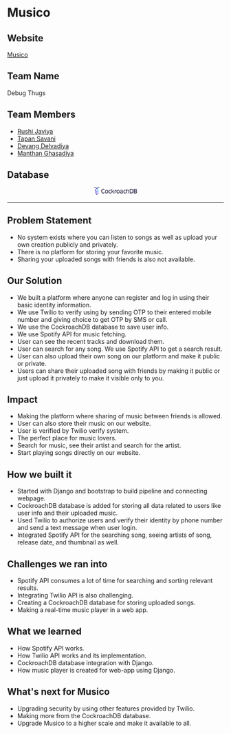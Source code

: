 # Musico

## Website
[Musico](https://muzico.herokuapp.com/)

## Team Name 
Debug Thugs

## Team Members 
* [Rushi Javiya ](https://github.com/Rushijaviya) 
* [Tapan Savani](https://github.com/Stapan17)
* [Devang Delvadiya](https://github.com/DevangDelvadiya)
* [Manthan Ghasadiya](https://github.com/manthanghasadiya)

## Database

<p align="center">
  <a href="https://github.com/cockroachdb/cockroach"><img src='https://raw.githubusercontent.com/cockroachdb/cockroach/master/docs/media/cockroach_db.png' width='20%'></a>
</p>

---

## Problem Statement

* No system exists where you can listen to songs as well as upload your own creation publicly and privately.
* There is no platform for storing your favorite music.
* Sharing your uploaded songs with friends is also not available.

## Our Solution

* We built a platform where anyone can register and log in using their basic identity information. 
* We use Twilio to verify using by sending OTP to their entered mobile number and giving choice to get OTP by SMS or call.
* We use the CockroachDB database to save user info. 
* We use Spotify API for music fetching. 
* User can see the recent tracks and download them.  
* User can search for any song. We use Spotify API to get a search result.
* User can also upload their own song on our platform and make it public or private.  
* Users can share their uploaded song with friends by making it public or just upload it privately to make it visible only to you.

## Impact

* Making the platform where sharing of music between friends is allowed.
* User can also store their music on our website.
* User is verified by Twilio verify system.
* The perfect place for music lovers.
* Search for music, see their artist and search for the artist.
* Start playing songs directly on our website.

## How we built it

* Started with Django and bootstrap to build pipeline and connecting webpage.
* CockroachDB database is added for storing all data related to users like user info and their uploaded music.
* Used Twilio to authorize users and verify their identity by phone number and send a text message when user login.
* Integrated Spotify API for the searching song, seeing artists of song, release date, and thumbnail as well.

## Challenges we ran into

* Spotify API consumes a lot of time for searching and sorting relevant results.
* Integrating Twilio API is also challenging.
* Creating a CockroachDB database for storing uploaded songs.
* Making a real-time music player in a web app.

## What we learned
* How Spotify API works.
* How Twilio API works and its implementation.
* CockroachDB database integration with Django.
* How music player is created for web-app using Django.

## What's next for Musico

* Upgrading security by using other features provided by Twilio.
* Making more from the CockroachDB database.
* Upgrade Musico to a higher scale and make it available to all.
